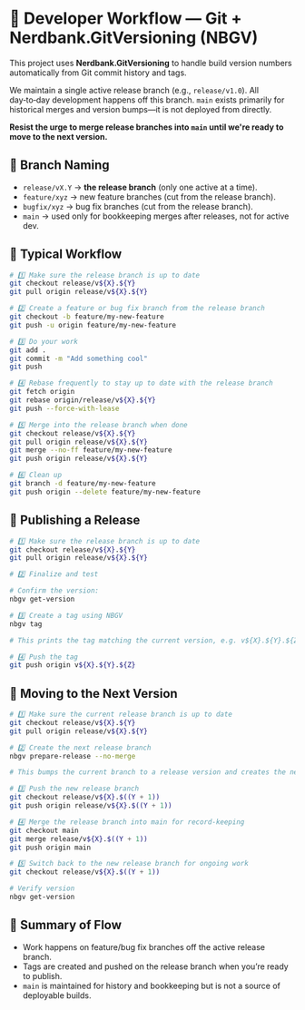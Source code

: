 # 🚀 Developer Workflow — Git + Nerdbank.GitVersioning (NBGV)
This project uses **Nerdbank.GitVersioning** to handle build version numbers automatically from Git commit history and tags.

We maintain a single active release branch (e.g., `release/v1.0`). All day‑to‑day development happens off this branch. `main` exists primarily for historical merges and version bumps—it is not deployed from directly.

**Resist the urge to merge release branches into `main` until we're ready to move to the next version.**

## 🔹 Branch Naming
- `release/vX.Y` → **the release branch** (only one active at a time).
- `feature/xyz` → new feature branches (cut from the release branch).
- `bugfix/xyz` → bug fix branches (cut from the release branch).
- `main` → used only for bookkeeping merges after releases, not for active dev.

## 🔹 Typical Workflow
```bash
# 1️⃣ Make sure the release branch is up to date
git checkout release/v${X}.${Y}
git pull origin release/v${X}.${Y}

# 2️⃣ Create a feature or bug fix branch from the release branch
git checkout -b feature/my-new-feature
git push -u origin feature/my-new-feature

# 3️⃣ Do your work
git add .
git commit -m "Add something cool"
git push

# 4️⃣ Rebase frequently to stay up to date with the release branch
git fetch origin
git rebase origin/release/v${X}.${Y}
git push --force-with-lease

# 5️⃣ Merge into the release branch when done
git checkout release/v${X}.${Y}
git pull origin release/v${X}.${Y}
git merge --no-ff feature/my-new-feature
git push origin release/v${X}.${Y}

# 6️⃣ Clean up
git branch -d feature/my-new-feature
git push origin --delete feature/my-new-feature
```

## 🔹 Publishing a Release
```bash
# 1️⃣ Make sure the release branch is up to date
git checkout release/v${X}.${Y}
git pull origin release/v${X}.${Y}

# 2️⃣ Finalize and test

# Confirm the version:
nbgv get-version

# 3️⃣ Create a tag using NBGV
nbgv tag

# This prints the tag matching the current version, e.g. v${X}.${Y}.${Z}

# 4️⃣ Push the tag
git push origin v${X}.${Y}.${Z}
```

## 🔹 Moving to the Next Version
```bash
# 1️⃣ Make sure the current release branch is up to date
git checkout release/v${X}.${Y}
git pull origin release/v${X}.${Y}

# 2️⃣ Create the next release branch
nbgv prepare-release --no-merge

# This bumps the current branch to a release version and creates the new release branch (e.g. release/v${X}.$((Y + 1)))

# 3️⃣ Push the new release branch
git checkout release/v${X}.$((Y + 1))
git push origin release/v${X}.$((Y + 1))

# 4️⃣ Merge the release branch into main for record-keeping
git checkout main
git merge release/v${X}.$((Y + 1))
git push origin main

# 5️⃣ Switch back to the new release branch for ongoing work
git checkout release/v${X}.$((Y + 1))

# Verify version
nbgv get-version
```

## 🔹 Summary of Flow
- Work happens on feature/bug fix branches off the active release branch.
- Tags are created and pushed on the release branch when you’re ready to publish.
- `main` is maintained for history and bookkeeping but is not a source of deployable builds.
